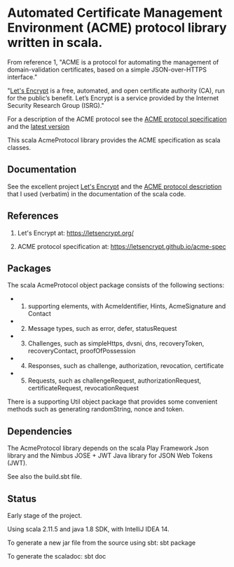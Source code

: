 # Automated Certificate Management Environment (ACME) protocol library written in scala.

From reference 1, "ACME is a protocol for automating the management of domain-validation certificates,
based on a simple JSON-over-HTTPS interface."

"[Let's Encrypt](https://letsencrypt.org/) is a free, automated, and open certificate authority (CA), run for the public’s benefit.
Let’s Encrypt is a service provided by the Internet Security Research Group (ISRG)."

For a description of the ACME protocol see the [ACME protocol specification](https://github.com/letsencrypt/acme-spec) and
the [latest version](https://letsencrypt.github.io/acme-spec/)

This scala AcmeProtocol library provides the ACME specification as scala classes.

## Documentation

See the excellent project [Let's Encrypt](https://letsencrypt.org/) and the [ACME protocol description](https://letsencrypt.github.io/acme-spec/)
that I used (verbatim) in the documentation of the scala code.

## References

1) Let's Encrypt at: https://letsencrypt.org/

2) ACME protocol specification at: https://letsencrypt.github.io/acme-spec

## Packages

The scala AcmeProtocol object package consists of the following sections:
- 1) supporting elements, with AcmeIdentifier, Hints, AcmeSignature and Contact
- 2) Message types, such as error, defer, statusRequest
- 3) Challenges, such as simpleHttps, dvsni, dns, recoveryToken, recoveryContact, proofOfPossession
- 4) Responses, such as challenge, authorization, revocation, certificate
- 5) Requests, such as challengeRequest, authorizationRequest, certificateRequest, revocationRequest

There is a supporting Util object package that provides some convenient methods such as generating
randomString, nonce and token.

## Dependencies

The AcmeProtocol library depends on the scala Play Framework Json library and the Nimbus JOSE + JWT Java library for JSON Web Tokens (JWT).

See also the build.sbt file.

## Status

Early stage of the project.

Using scala 2.11.5 and java 1.8 SDK, with IntelliJ IDEA 14.

To generate a new jar file from the source using sbt: sbt package

To generate the scaladoc: sbt doc

